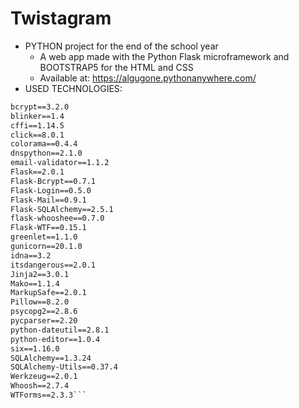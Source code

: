 # Twistagram
* PYTHON project for the end of the school year
  * A web app made with the Python Flask microframework and BOOTSTRAP5 for the HTML and CSS
  * Available at: https://algugone.pythonanywhere.com/
* USED TECHNOLOGIES:
```alembic==1.6.5
bcrypt==3.2.0
blinker==1.4
cffi==1.14.5
click==8.0.1
colorama==0.4.4
dnspython==2.1.0
email-validator==1.1.2
Flask==2.0.1
Flask-Bcrypt==0.7.1
Flask-Login==0.5.0
Flask-Mail==0.9.1
Flask-SQLAlchemy==2.5.1
flask-whooshee==0.7.0
Flask-WTF==0.15.1
greenlet==1.1.0
gunicorn==20.1.0
idna==3.2
itsdangerous==2.0.1
Jinja2==3.0.1
Mako==1.1.4
MarkupSafe==2.0.1
Pillow==8.2.0
psycopg2==2.8.6
pycparser==2.20
python-dateutil==2.8.1
python-editor==1.0.4
six==1.16.0
SQLAlchemy==1.3.24
SQLAlchemy-Utils==0.37.4
Werkzeug==2.0.1
Whoosh==2.7.4
WTForms==2.3.3```
